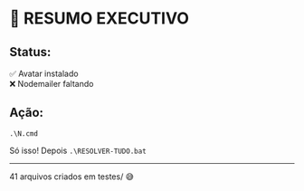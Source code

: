 # 🚀 RESUMO EXECUTIVO

## Status:
✅ Avatar instalado  
❌ Nodemailer faltando

## Ação:
```
.\N.cmd
```

Só isso! Depois `.\RESOLVER-TUDO.bat`

---
41 arquivos criados em testes/ 😅